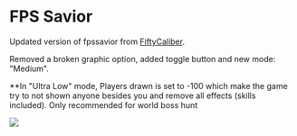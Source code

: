 # FPS Savior


Updated version of fpssavior from [FiftyCaliber](https://github.com/FiftyCaliber).

Removed a broken graphic option, added toggle button and new mode: "Medium".

**In "Ultra Low" mode, Players drawn is set to -100 which make the game try to not shown anyone besides you and remove all effects (skills included). Only recommended for world boss hunt

![](https://media.giphy.com/media/VJfF1fo37q2DjdZkuW/giphy.webp)
